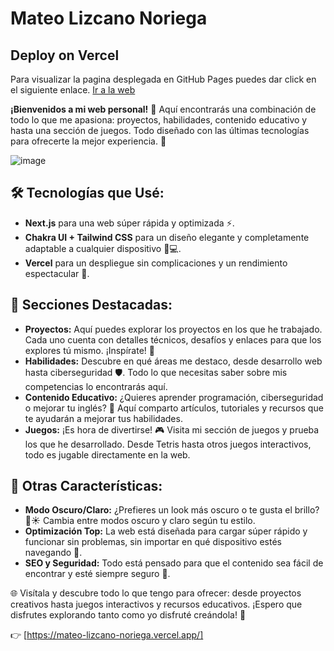 # Mateo Lizcano Noriega

## Deploy on Vercel
Para visualizar la pagina desplegada en GitHub Pages puedes dar click en el siguiente enlace. [Ir a la web](https://mateo-lizcano-noriega.vercel.app/)

**¡Bienvenidos a mi web personal!** 🚀 Aquí encontrarás una combinación de todo lo que me apasiona: proyectos, habilidades, contenido educativo y hasta una sección de juegos. Todo diseñado con las últimas tecnologías para ofrecerte la mejor experiencia. 🎉

![image](https://github.com/user-attachments/assets/424346dd-b850-48cb-94e2-577c48788586)

## 🛠️ Tecnologías que Usé:
- **Next.js** para una web súper rápida y optimizada ⚡.
- **Chakra UI + Tailwind CSS** para un diseño elegante y completamente adaptable a cualquier dispositivo 📱💻.
- **Vercel** para un despliegue sin complicaciones y un rendimiento espectacular 🚀.

## 🚀 Secciones Destacadas:
- **Proyectos:** Aquí puedes explorar los proyectos en los que he trabajado. Cada uno cuenta con detalles técnicos, desafíos y enlaces para que los explores tú mismo. ¡Inspírate! 🌟
- **Habilidades:** Descubre en qué áreas me destaco, desde desarrollo web hasta ciberseguridad 🛡️. Todo lo que necesitas saber sobre mis competencias lo encontrarás aquí.
- **Contenido Educativo:** ¿Quieres aprender programación, ciberseguridad o mejorar tu inglés? 🧠 Aquí comparto artículos, tutoriales y recursos que te ayudarán a mejorar tus habilidades.
- **Juegos:** ¡Es hora de divertirse! 🎮 Visita mi sección de juegos y prueba los que he desarrollado. Desde Tetris hasta otros juegos interactivos, todo es jugable directamente en la web.

## 🎨 Otras Características:
- **Modo Oscuro/Claro:** ¿Prefieres un look más oscuro o te gusta el brillo? 🌙☀️ Cambia entre modos oscuro y claro según tu estilo.
- **Optimización Top:** La web está diseñada para cargar súper rápido y funcionar sin problemas, sin importar en qué dispositivo estés navegando 💨.
- **SEO y Seguridad:** Todo está pensado para que el contenido sea fácil de encontrar y esté siempre seguro 🔐.

🌐 Visítala y descubre todo lo que tengo para ofrecer: desde proyectos creativos hasta juegos interactivos y recursos educativos. ¡Espero que disfrutes explorando tanto como yo disfruté creándola! 🎉

👉 [https://mateo-lizcano-noriega.vercel.app/]
